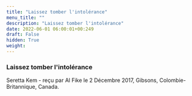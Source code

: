 ```yaml
---
title: "Laissez tomber l'intolérance"
menu_title: ""
description: "Laissez tomber l'intolérance"
date: 2022-06-01 06:00:01+00:249
draft: False
hidden: True
weight:
---
```

### Laissez tomber l'intolérance

Seretta Kem - reçu par Al Fike le 2 Décembre 2017, Gibsons, Colombie-Britannique, Canada.



